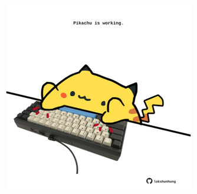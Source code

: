 <!-- built at 26/07/2021, 10:16:18 UTC -->
<p align="center">
  <img width="500" height="500" src="./ReadmeImage.svg">
</p>

